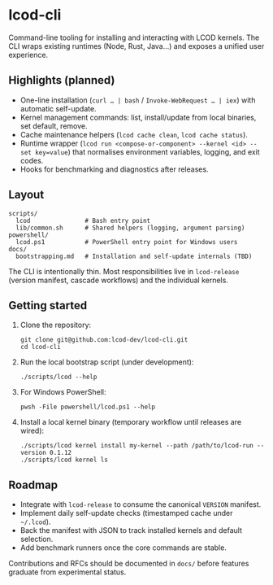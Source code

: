 # lcod-cli

Command-line tooling for installing and interacting with LCOD kernels. The CLI wraps existing runtimes (Node, Rust, Java…) and exposes a unified user experience.

## Highlights (planned)

- One-line installation (`curl … | bash` / `Invoke-WebRequest … | iex`) with automatic self-update.
- Kernel management commands: list, install/update from local binaries, set default, remove.
- Cache maintenance helpers (`lcod cache clean`, `lcod cache status`).
- Runtime wrapper (`lcod run <compose-or-component> --kernel <id> --set key=value`) that normalises environment variables, logging, and exit codes.
- Hooks for benchmarking and diagnostics after releases.

## Layout

```
scripts/
  lcod               # Bash entry point
  lib/common.sh      # Shared helpers (logging, argument parsing)
powershell/
  lcod.ps1           # PowerShell entry point for Windows users
docs/
  bootstrapping.md   # Installation and self-update internals (TBD)
```

The CLI is intentionally thin. Most responsibilities live in `lcod-release` (version manifest, cascade workflows) and the individual kernels.

## Getting started

1. Clone the repository:

   ```
   git clone git@github.com:lcod-dev/lcod-cli.git
   cd lcod-cli
   ```

2. Run the local bootstrap script (under development):

   ```
   ./scripts/lcod --help
   ```

3. For Windows PowerShell:

   ```
   pwsh -File powershell/lcod.ps1 --help
   ```

4. Install a local kernel binary (temporary workflow until releases are wired):

   ```
   ./scripts/lcod kernel install my-kernel --path /path/to/lcod-run --version 0.1.12
   ./scripts/lcod kernel ls
   ```

## Roadmap

- Integrate with `lcod-release` to consume the canonical `VERSION` manifest.
- Implement daily self-update checks (timestamped cache under `~/.lcod`).
- Back the manifest with JSON to track installed kernels and default selection.
- Add benchmark runners once the core commands are stable.

Contributions and RFCs should be documented in `docs/` before features graduate from experimental status.
